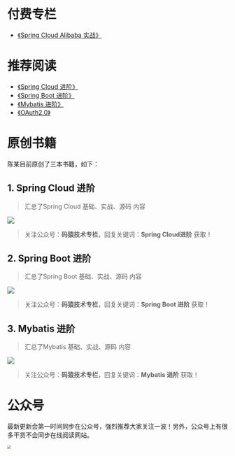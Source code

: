 # 付费专栏
- [《Spring Cloud Alibaba 实战》](Spring-Cloud-Alibaba实战/Spring-Cloud-Alibaba实战.md)

# 推荐阅读
- [《Spring Cloud 进阶》](spring-cloud/README.md)
- [《Spring Boot 进阶》](spring-boot/README.md)
- [《Mybatis 进阶》](Mybatis/README.md)
- [《OAuth2.0》](OAuth2.0/README.md)

# 原创书籍
陈某目前原创了三本书籍，如下：
## 1. Spring Cloud 进阶
> 汇总了Spring Cloud 基础、实战、源码 内容

![](https://www.java-family.cn/BlogImage/单推/6.png)

> 关注公众号：**码猿技术专栏**，回复关键词：**Spring Cloud进阶** 获取！

## 2. Spring Boot 进阶
> 汇总了Spring Boot 基础、实战、源码 内容

![](https://www.java-family.cn/BlogImage/单推/4.png)

> 关注公众号：**码猿技术专栏**，回复关键词：**Spring Boot 进阶** 获取！

## 3. Mybatis 进阶
> 汇总了Mybatis 基础、实战、源码 内容

![](https://www.java-family.cn/BlogImage/单推/5.png)

> 关注公众号：**码猿技术专栏**，回复关键词：**Mybatis 进阶** 获取！



# 公众号
最新更新会第一时间同步在公众号，强烈推荐大家关注一波！另外，公众号上有很多干货不会同步在线阅读网站。

<img src="https://www.java-family.cn/BlogImage/单推/16.jpg" style="zoom:50%;" />